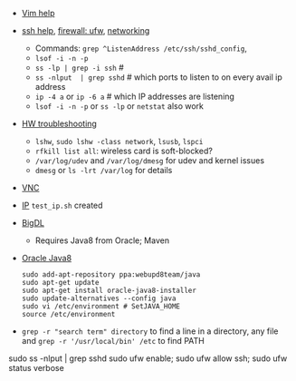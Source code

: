 * [Vim help](https://www.cs.oberlin.edu/~kuperman/help/vim/)
* [ssh help](https://askubuntu.com/questions/48555/how-to-set-up-a-ubuntu-server-to-be-securely-available-from-internet), [firewall: ufw](https://www.cyberciti.biz/faq/ufw-allow-incoming-ssh-connections-from-a-specific-ip-address-subnet-on-ubuntu-debian/), [networking](https://unix.stackexchange.com/questions/54975/how-to-check-that-a-daemon-is-listening-on-what-interface)
	- Commands: `grep ^ListenAddress /etc/ssh/sshd_config`, 
	- `lsof -i -n -p`
	- `ss -lp | grep -i ssh` # 
	- `ss -nlput  | grep sshd` # which ports to listen to on every avail ip address 
	- `ip -4 a` or `ip -6 a` # which IP addresses are listening 
	- `lsof -i -n -p` or `ss -lp` or `netstat` also work
* [HW troubleshooting](https://askubuntu.com/questions/14008/i-have-a-hardware-detection-problem-what-logs-do-i-need-to-look-into/61547)
	- `lshw`, `sudo lshw -class network`, `lsusb`, `lspci`
	- `rfkill list all`: wireless card is soft-blocked?
	- `/var/log/udev` and `/var/log/dmesg` for udev and kernel issues
	- `dmesg` or `ls -lrt /var/log` for details
* [VNC](https://www.digitalocean.com/community/tutorials/how-to-install-and-configure-vnc-on-ubuntu-14-04)
* [IP](https://askubuntu.com/questions/181723/connecting-to-ubuntu-server-via-ssh-externally)
  `test_ip.sh` created
* [BigDL](https://software.intel.com/en-us/articles/bigdl-scale-out-deep-learning-on-apache-spark-cluster)
	- Requires Java8 from Oracle; Maven
* [Oracle Java8](https://www.digitalocean.com/community/tutorials/how-to-install-java-with-apt-get-on-ubuntu-16-04)
	```
	sudo add-apt-repository ppa:webupd8team/java
	sudo apt-get update
	sudo apt-get install oracle-java8-installer 
	sudo update-alternatives --config java 
	sudo vi /etc/environment # SetJAVA_HOME
	source /etc/environment
	```

* `grep -r "search term" directory` to find a line in a directory, any file and `grep -r '/usr/local/bin' /etc` to find PATH

sudo ss -nlput | grep sshd
sudo ufw enable; sudo ufw allow ssh; sudo ufw status verbose

